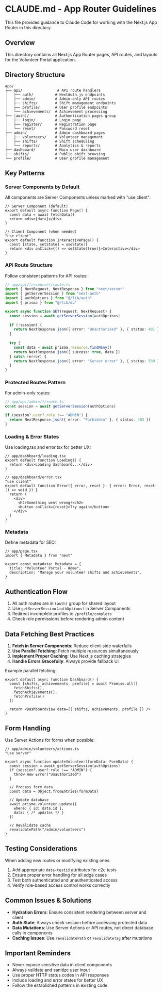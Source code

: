 # CLAUDE.md - App Router Guidelines

This file provides guidance to Claude Code for working with the Next.js App Router in this directory.

## Overview

This directory contains all Next.js App Router pages, API routes, and layouts for the Volunteer Portal application.

## Directory Structure

```
app/
├── api/                # API route handlers
│   ├── auth/          # NextAuth.js endpoints
│   ├── admin/         # Admin-only API routes
│   ├── shifts/        # Shift management endpoints
│   ├── profile/       # User profile endpoints
│   └── achievements/  # Achievement processing
├── (auth)/            # Authentication pages group
│   ├── login/         # Login page
│   ├── register/      # Registration page
│   └── reset/         # Password reset
├── admin/             # Admin dashboard pages
│   ├── volunteers/    # Volunteer management
│   ├── shifts/        # Shift scheduling
│   └── reports/       # Analytics & reports
├── dashboard/         # Main user dashboard
├── shifts/            # Public shift browsing
└── profile/           # User profile management
```

## Key Patterns

### Server Components by Default

All components are Server Components unless marked with "use client":

```tsx
// Server Component (default)
export default async function Page() {
  const data = await fetchData()
  return <div>{data}</div>
}

// Client Component (when needed)
"use client"
export default function InteractivePage() {
  const [state, setState] = useState()
  return <div onClick={() => setState(true)}>Interactive</div>
}
```

### API Route Structure

Follow consistent patterns for API routes:

```typescript
// app/api/[resource]/route.ts
import { NextRequest, NextResponse } from "next/server"
import { getServerSession } from "next-auth"
import { authOptions } from "@/lib/auth"
import { prisma } from "@/lib/db"

export async function GET(request: NextRequest) {
  const session = await getServerSession(authOptions)
  
  if (!session) {
    return NextResponse.json({ error: "Unauthorized" }, { status: 401 })
  }
  
  try {
    const data = await prisma.resource.findMany()
    return NextResponse.json({ success: true, data })
  } catch (error) {
    return NextResponse.json({ error: "Server error" }, { status: 500 })
  }
}
```

### Protected Routes Pattern

For admin-only routes:

```typescript
// app/api/admin/*/route.ts
const session = await getServerSession(authOptions)

if (session?.user?.role !== "ADMIN") {
  return NextResponse.json({ error: "Forbidden" }, { status: 403 })
}
```

### Loading & Error States

Use loading.tsx and error.tsx for better UX:

```tsx
// app/dashboard/loading.tsx
export default function Loading() {
  return <div>Loading dashboard...</div>
}

// app/dashboard/error.tsx
"use client"
export default function Error({ error, reset }: { error: Error, reset: () => void }) {
  return (
    <div>
      <h2>Something went wrong!</h2>
      <button onClick={reset}>Try again</button>
    </div>
  )
}
```

### Metadata

Define metadata for SEO:

```tsx
// app/page.tsx
import { Metadata } from "next"

export const metadata: Metadata = {
  title: "Volunteer Portal - Home",
  description: "Manage your volunteer shifts and achievements",
}
```

## Authentication Flow

1. All auth routes are in `(auth)` group for shared layout
2. Use `getServerSession(authOptions)` in Server Components
3. Redirect incomplete profiles to `/profile/complete`
4. Check role permissions before rendering admin content

## Data Fetching Best Practices

1. **Fetch in Server Components**: Reduce client-side waterfalls
2. **Use Parallel Fetching**: Fetch multiple resources simultaneously
3. **Implement Proper Caching**: Use Next.js caching strategies
4. **Handle Errors Gracefully**: Always provide fallback UI

Example parallel fetching:

```tsx
export default async function Dashboard() {
  const [shifts, achievements, profile] = await Promise.all([
    fetchShifts(),
    fetchAchievements(),
    fetchProfile()
  ])
  
  return <DashboardView data={{ shifts, achievements, profile }} />
}
```

## Form Handling

Use Server Actions for forms when possible:

```tsx
// app/admin/volunteers/actions.ts
"use server"

export async function updateVolunteer(formData: FormData) {
  const session = await getServerSession(authOptions)
  if (session?.user?.role !== "ADMIN") {
    throw new Error("Unauthorized")
  }
  
  // Process form data
  const data = Object.fromEntries(formData)
  
  // Update database
  await prisma.volunteer.update({
    where: { id: data.id },
    data: { /* updates */ }
  })
  
  // Revalidate cache
  revalidatePath("/admin/volunteers")
}
```

## Testing Considerations

When adding new routes or modifying existing ones:

1. Add appropriate `data-testid` attributes for e2e tests
2. Ensure proper error handling for all edge cases
3. Test both authenticated and unauthenticated access
4. Verify role-based access control works correctly

## Common Issues & Solutions

- **Hydration Errors**: Ensure consistent rendering between server and client
- **Auth State**: Always check session before accessing protected data
- **Data Mutations**: Use Server Actions or API routes, not direct database calls in components
- **Caching Issues**: Use `revalidatePath` or `revalidateTag` after mutations

## Important Reminders

- Never expose sensitive data in client components
- Always validate and sanitize user input
- Use proper HTTP status codes in API responses
- Include loading and error states for better UX
- Follow the established patterns in existing code